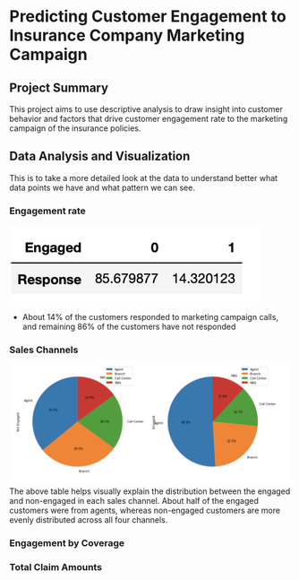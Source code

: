 # Predicting Customer Engagement to Insurance Company Marketing Campaign
## Project Summary
This project aims to use descriptive analysis to draw insight into customer behavior and factors that drive customer engagement rate to the marketing campaign of the insurance policies. 
## Data Analysis and Visualization
This is to take a more detailed look at the data to understand better what data points we have and what pattern we can see.
### Engagement rate
![engagement.png](engagement.png)
- About 14% of the customers responded to marketing campaign calls, and remaining 86% of the customers have not responded

### Sales Channels
![channels.png](channels.png)
The above table helps visually explain the distribution between the engaged and non-engaged in each sales channel. About half of the engaged customers were from agents, whereas non-engaged customers are more evenly distributed across all four channels.
### Engagement by Coverage
### Total Claim Amounts
